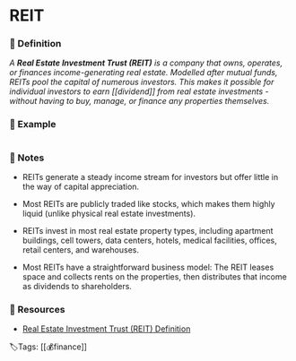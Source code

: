 # REIT

### 📍 Definition 
 _A **Real Estate Investment Trust (REIT)** is a company that owns, operates, or finances income-generating real estate. Modelled after mutual funds, REITs pool the capital of numerous investors. This makes it possible for individual investors to earn [[dividend]] from real estate investments - without having to buy, manage, or finance any properties themselves._

### 🔎 Example
```ad-example

```

### 📝 Notes
-  REITs generate a steady income stream for investors but offer little in the way of capital appreciation.

-  Most REITs are publicly traded like stocks, which makes them highly liquid (unlike physical real estate investments).

-  REITs invest in most real estate property types, including apartment buildings, cell towers, data centers, hotels, medical facilities, offices, retail centers, and warehouses.

- Most REITs have a straightforward business model: The REIT leases space and collects rents on the properties, then distributes that income as dividends to shareholders.

### 📂 Resources
- [Real Estate Investment Trust (REIT) Definition](https://www.investopedia.com/terms/r/reit.asp)


🏷Tags: [[💰finance]]
